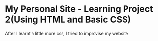 # My Personal Site - Learning Project 2(Using HTML and Basic CSS)
After I learnt a little more css, I tried to improvise my website
